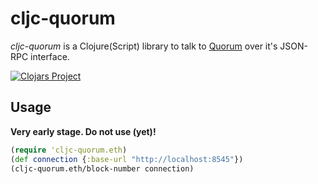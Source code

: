 # cljc-quorum

_cljc-quorum_ is a Clojure(Script) library to talk to
[Quorum](https://github.com/jpmorganchase/quorum) over it's JSON-RPC interface.

[![Clojars Project](https://img.shields.io/clojars/v/com.github.hindol/cljc-quorum.svg)](https://clojars.org/com.github.hindol/cljc-quorum)

## Usage

__Very early stage. Do not use (yet)!__

``` clojure
(require 'cljc-quorum.eth)
(def connection {:base-url "http://localhost:8545"})
(cljc-quorum.eth/block-number connection)
```
